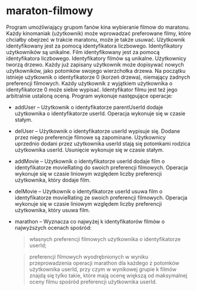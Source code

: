 # maraton-filmowy
Program umożliwiający grupom fanów kina wybieranie filmow do maratonu.
Każdy kinomaniak (użytkownik) może wprowadzać preferowane filmy, które chciałby obejrzeć w trakcie maratonu, może je także usuwać. Użytkownik identyfikowany jest za pomocą identyfikatora liczbowego. Identyfikatory użytkowników są unikalne. Film identyfikowany jest za pomocą identyfikatora liczbowego. Identyfikatory filmów są unikalne. Użytkownicy tworzą drzewo. Każdy już zapisany użytkownik może dopisywać nowych użytkowników, jako potomków swojego wierzchołka drzewa. Na początku istnieje użytkownik o identyfikatorze 0 (korzeń drzewa), niemający żadnych preferencji filmowych. Każdy użytkownik z wyjątkiem użytkownika o identyfikatorze 0 może siebie wypisać. Identyfikator filmu jest też jego arbitralnie ustaloną oceną.
Program wykonuje następujące operacje:

- addUser <parentUserId> <userId> – Użytkownik o identyfikatorze parentUserId dodaje użytkownika o identyfikatorze userId. Operacja wykonuje się w czasie stałym.
  
- delUser <userId> – Użytkownik o identyfikatorze userId wypisuje się. Dodane przez niego preferencje filmowe są zapominane. Użytkownicy uprzednio dodani przez użytkownika userId stają się potomkami rodzica użytkownika userId. Usunięcie wykonuje się w czasie stałym.

- addMovie <userId> <movieRating> – Użytkownik o identyfikatorze userId dodaje film o identyfikatorze movieRating do swoich preferencji filmowych. Operacja wykonuje się w czasie liniowym względem liczby preferencji użytkownika, który dodaje film.

- delMovie <userId> <movieRating> – Użytkownik o identyfikatorze userId usuwa film o identyfikatorze movieRating ze swoich preferencji filmowych. Operacja wykonuje się w czasie liniowym względem liczby preferencji użytkownika, który usuwa film.

- marathon <userId> <k> – Wyznacza co najwyżej k identyfikatorów filmów o najwyższych ocenach spośród:
  > własnych preferencji filmowych użytkownika o identyfikatorze userId;

  > preferencji filmowych wyodrębnionych w wyniku przeprowadzenia operacji marathon dla każdego z potomków użytkownika userId, przy czym w     wynikowej grupie k filmów znajdą się tylko takie, które mają ocenę większą od maksymalnej oceny filmu spośród preferencji użytkownika     userId.
